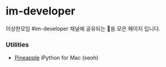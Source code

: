 im-developer
===========
이상한모임 #im-developer 채널에 공유되는 💊을 모은 페이지 입니다.

### Utilities
- [Pineapple](http://nwhitehead.github.io/pineapple/) iPython for Mac (seoh)